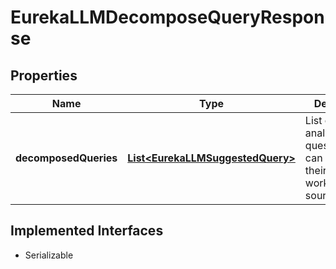 

# EurekaLLMDecomposeQueryResponse


## Properties

| Name | Type | Description | Notes |
|------------ | ------------- | ------------- | -------------|
|**decomposedQueries** | [**List&lt;EurekaLLMSuggestedQuery&gt;**](EurekaLLMSuggestedQuery.md) | List of analytical questions that can be run on their respective worksheet/data sources. |  [optional] |


## Implemented Interfaces

* Serializable


